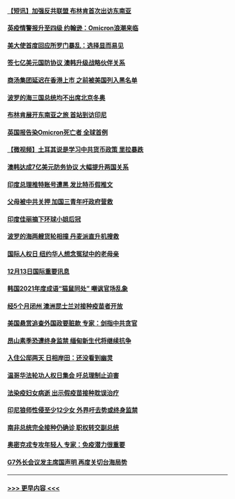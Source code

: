 #### [【短讯】加强反共联盟 布林肯首次出访东南亚](../pages/prog202/a103292613.md?t=12140250) 
#### [英疫情警报升至四级 约翰逊：Omicron浪潮来临](../pages/prog202/a103292510.md?t=12140250) 
#### [美大使首度回应所罗门暴乱：选择显而易见](../pages/prog202/a103292454.md?t=12140250) 
#### [签七亿美元国防协议 澳韩升级战略伙伴关系](../pages/prog202/a103292527.md?t=12140250) 
#### [商汤集团延迟在香港上市 之前被美国列入黑名单](../pages/prog202/a103292505.md?t=12140250) 
#### [波罗的海三国总统均不出席北京冬奥](../pages/prog202/a103292488.md?t=12140250) 
#### [布林肯展开东南亚之旅 首站到访印尼](../pages/prog202/a103292438.md?t=12140250) 
#### [英国报告染Omicron死亡者 全球首例](../pages/prog202/a103292434.md?t=12140250) 
#### [【微视频】土耳其说是学习中共货币政策 里拉暴跌](../pages/prog202/a103292444.md?t=12140250) 
#### [澳韩达成7亿美元防务协议 大幅提升两国关系](../pages/prog202/a103292351.md?t=12140250) 
#### [印度总理推特账号遭黑 发比特币假推文](../pages/prog202/a103292358.md?t=12140250) 
#### [父母被中共关押 加国三青年吁政府营救](../pages/prog202/a103292297.md?t=12140250) 
#### [印度佳丽摘下环球小姐后冠](../pages/prog202/a103292324.md?t=12140250) 
#### [波罗的海两艘货轮相撞 丹麦派直升机搜救](../pages/prog202/a103292267.md?t=12140250) 
#### [国际人权日 纽约华人想念冤狱中的老母亲](../pages/prog202/a103292311.md?t=12140250) 
#### [12月13日国际重要讯息](../pages/prog202/a103292291.md?t=12140250) 
#### [韩国2021年度成语“猫鼠同处” 嘲讽官场乱象](../pages/prog202/a103292232.md?t=12140250) 
#### [经5个月闭州 澳洲昆士兰对接种疫苗者开放](../pages/prog202/a103292181.md?t=12140250) 
#### [美国悬赏追查外国政要脏款 专家：剑指中共贪官](../pages/prog202/a103292193.md?t=12140250) 
#### [昂山素季恐遭终身监禁 缅甸新生代将继续抗争](../pages/prog202/a103292196.md?t=12140250) 
#### [入住公邸两天 日相岸田：还没看到幽灵](../pages/prog202/a103292121.md?t=12140250) 
#### [温哥华法轮功人权日集会 吁总理制止迫害](../pages/prog202/a103292132.md?t=12140250) 
#### [法染疫妇女病逝 出示假疫苗接种耽误治疗](../pages/prog202/a103292065.md?t=12140250) 
#### [印尼狼师性侵至少12少女 外界吁去势或终身监禁](../pages/prog202/a103292052.md?t=12140250) 
#### [南非总统完全接种仍确诊 职权转交副总统](../pages/prog202/a103291933.md?t=12140250) 
#### [奥密克戎专攻年轻人 专家：免疫潜力很重要](../pages/prog202/a103291939.md?t=12140250) 
#### [G7外长会议发主席国声明 再度关切台海局势](../pages/prog202/a103291918.md?t=12140250) 

----
#### [ >>> 更早内容 <<< ](../indexes/prog202-earlier.md)

